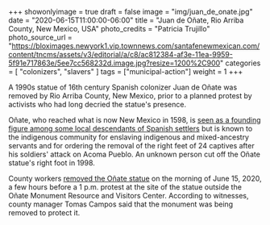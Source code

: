 +++
showonlyimage = true
draft = false
image = "img/juan_de_onate.jpg"
date = "2020-06-15T11:00:00-06:00"
title = "Juan de Oñate, Rio Arriba County, New Mexico, USA"
photo_credits = "Patricia Trujillo"
photo_source_url = "https://bloximages.newyork1.vip.townnews.com/santafenewmexican.com/content/tncms/assets/v3/editorial/a/c8/ac812384-af3e-11ea-9959-5f91e717863e/5ee7cc568232d.image.jpg?resize=1200%2C900"
categories = [ "colonizers", "slavers" ]
tags = ["municipal-action"]
weight = 1
+++

A 1990s statue of 16th century Spanish colonizer Juan de Oñate was removed by Rio Arriba County, New Mexico, prior to a planned protest by activists who had long decried the statue's presence.

<!--more-->

Oñate, who reached what is now New Mexico in 1598, is [seen as a founding figure among some local descendants of Spanish settlers](https://www.santafenewmexican.com/news/local_news/activists-take-aim-at-statues-of-spanish-conqueror-juan-de-o-ate/article_80575c3a-44ec-58f2-8d56-521f64ba542e.html) but is known to the indigenous community for enslaving indigenous and mixed-ancestry servants and for ordering the removal of the right feet of 24 captives after his soldiers' attack on Acoma Pueblo. An unknown person cut off the Oñate statue's right foot in 1998.

County workers [removed the O&ntilde;ate statue](https://www.santafenewmexican.com/news/local_news/work-crews-take-down-o-ate-statue/article_41428204-af3c-11ea-b12b-c33ed0b5b099.html) on the morning of June 15, 2020, a few hours before a 1 p.m. protest at the site of the statue outside the Oñate Monument Resource and Visitors Center. According to witnesses, county manager Tomas Campos said that the monument was being removed to protect it.
